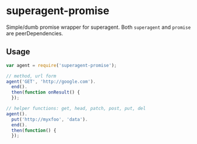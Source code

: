 superagent-promise
==================

Simple/dumb promise wrapper for superagent. Both `superagent` and
`promise` are peerDependencies.


## Usage

```js
var agent = require('superagent-promise');

// method, url form
agent('GET', 'http://google.com').
  end().
  then(function onResult() {
  });

// helper functions: get, head, patch, post, put, del
agent().
  put('http://myxfoo', 'data').
  end().
  then(function() {
  });

```
